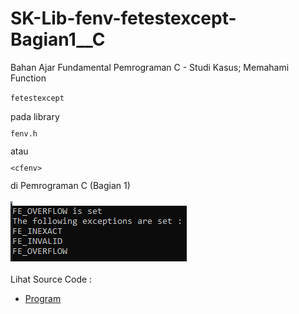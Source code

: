 # SK-Lib-fenv-fetestexcept-Bagian1__C
Bahan Ajar Fundamental Pemrograman C - Studi Kasus; Memahami Function <code><p>fetestexcept</p></code> pada library <code><p>fenv.h</p></code> atau <code><p>&lt;cfenv></p></code> di Pemrograman C (Bagian 1)<br><br>
<img src="https://github.com/RizkyKhapidsyah/SK-Lib-fenv-fetestexcept-Bagian1__C/blob/master/SK-Lib-fenv-fetestexcept-Bagian1__C/Result/001.PNG"><br><br>
Lihat Source Code : <br>
- <a href="https://github.com/RizkyKhapidsyah/SK-Lib-fenv-fetestexcept-Bagian1__C/blob/master/SK-Lib-fenv-fetestexcept-Bagian1__C/Source.c">Program</a>
